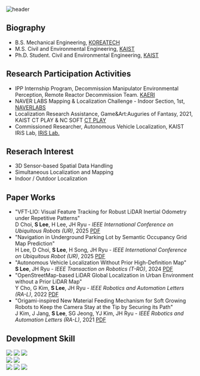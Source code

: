 ![header](https://capsule-render.vercel.app/api?type=rect&color=auto&height=130&section=header&textBg=true&text=Spatial%20AI&fontAlign=10&desc=Autonomous%20Platform%20Research&descAlign=80&descAlignY=50&fontSize=20)
## <div align=left>Biography</div>  
- B.S. Mechanical Engineering, [KOREATECH](https://www.koreatech.ac.kr/kor/Main.do)
- M.S. Civil and Environmental Engineering, [KAIST](https://www.kaist.ac.kr/kr/)
- Ph.D. Student. Civil and Environmental Engineering, [KAIST](https://www.kaist.ac.kr/kr/)

## <div align=left>Research Participation Activities</div>  
- IPP Internship Program, Decommission Manipulator Environmental Perception, Remote Reactor Decommission Team. [KAERI](https://www.kaeri.re.kr/)  
- NAVER LABS Mapping & Localization Challenge - Indoor Section, 1st, [NAVERLABS](https://www.naverlabs.com/storyDetail/181)
- Localization Research Assistance, Game&Art:Auguries of Fantasy, 2021, KAIST CT PLAY & NC SOFT [CT PLAY](https://about.ncsoft.com/news/article/gameandart-nc-20210607)
- Commissioned Researcher, Autonomous Vehicle Localization, KAIST IRiS Lab, [IRiS Lab.](https://iris.kaist.ac.kr/)
  
## <div align=left>Reserach Interest</div>  
- 3D Sensor-based Spatial Data Handling  
- Simultaneous Localization and Mapping  
- Indoor / Outdoor Localization  
  
## <div align=left>Paper Works</div>  
- "VFT-LIO: Visual Feature Tracking for Robust LiDAR Inertial Odometry under Repetitive Patterns"  
  D Choi, **S Lee**, H Lee, JH Ryu - _IEEE International Conference on Ubiquitous Robots (UR)_, 2025 [PDF](https://ieeexplore.ieee.org/document/11078091)
- "Navigation in Underground Parking Lot by Semantic Occupancy Grid Map Prediction"  
  H Lee, D Choi, **S Lee**, H Song, JH Ryu - _IEEE International Conference on Ubiquitous Robot (UR)_, 2025 [PDF](https://ieeexplore.ieee.org/document/11078039)
- "Autonomous Vehicle Localization Without Prior High-Definition Map"  
  **S Lee**, JH Ryu - _IEEE Transaction on Robotics (T-RO)_, 2024 [PDF](https://ieeexplore.ieee.org/document/10506654)
- "OpenStreetMap-based LiDAR Global Localization in Urban Environment without a Prior LiDAR Map"  
  Y Cho, G Kim, **S Lee**, JH Ryu - _IEEE Robotics and Automation Letters (RA-L)_, 2022 [PDF](https://arxiv.org/abs/2202.07516)
- "Origami-inspired New Material Feeding Mechanism for Soft Growing Robots to Keep the Camera Stay at the Tip by Securing its Path"  
  J Kim, J Jang, **S Lee**, SG Jeong, YJ Kim, JH Ryu - _IEEE Robotics and Automation Letters (RA-L)_, 2021 [PDF](https://ieeexplore.ieee.org/document/9387161)

## <div align=left>Development Skill</div>  
<img src="https://img.shields.io/badge/C++-00599C?style=flat-square&logo=c%2B%2B&logoColor=white"/> <img src="https://img.shields.io/badge/CMake-064F8C?style=flat-square&logo=cmake&logoColor=white"/> <img src="https://img.shields.io/badge/Python-3776AB?style=flat-square&logo=python&logoColor=white"/>  
<img src="https://img.shields.io/badge/Pytorch-EE4C2C?style=flat-square&logo=pytorch&logoColor=white"/> <img src="https://img.shields.io/badge/KERAS-D00000?style=flat-square&logo=keras&logoColor=white"/>  
<img src="https://img.shields.io/badge/ROS-22314E?style=flat-square&logo=ros&logoColor=white"/> <img src="https://img.shields.io/badge/ROS2-22314E?style=flat-square&logo=ros&logoColor=white"/> <img src="https://img.shields.io/badge/Docker-2496ED?style=flat-square&logo=docker&logoColor=white"/>


